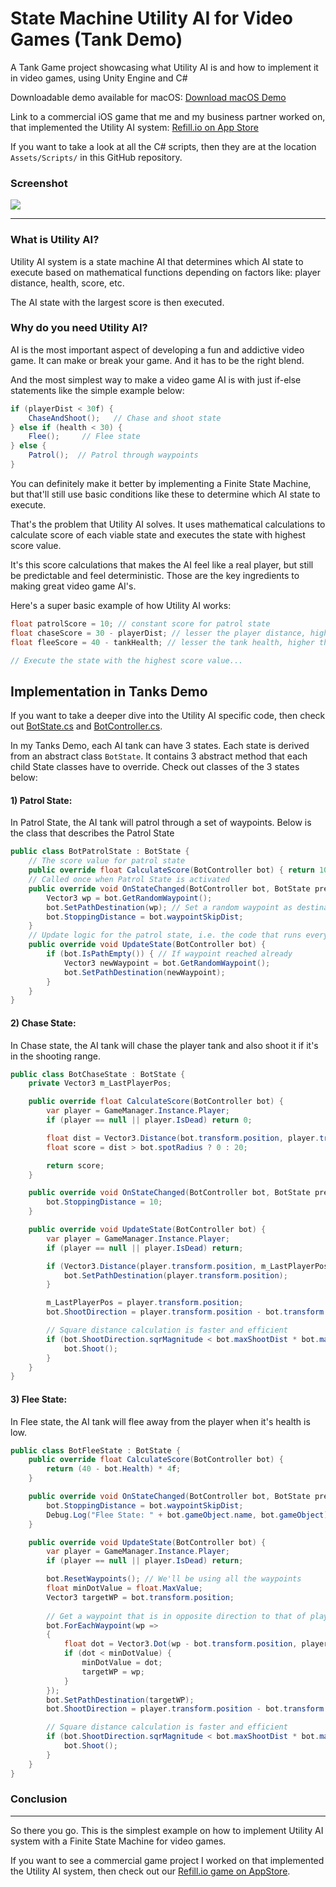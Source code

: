 # State Machine Utility AI for Video Games (Tank Demo)

A Tank Game project showcasing what Utility AI is and how to implement it in video games, using Unity Engine and C#

Downloadable demo available for macOS: [Download macOS Demo](https://github.com/neelmewada/Utility-AI-for-video-games/releases)

Link to a commercial iOS game that me and my business partner worked on, that implemented the Utility AI system: [Refill.io on App Store](https://apps.apple.com/us/app/refill-io/id1447779661)

If you want to take a look at all the C# scripts, then they are at the location ```Assets/Scripts/``` in this GitHub repository.

### Screenshot

![](https://i.ibb.co/MCPQWRv/Screenshot-2021-03-14-at-2-27-48-PM.png)

------

### What is Utility AI?

Utility AI system is a state machine AI that determines which AI state to execute based on mathematical functions depending on factors like: player distance, health, score, etc.

The AI state with the largest score is then executed.

### Why do you need Utility AI?

AI is the most important aspect of developing a fun and addictive video game. It can make or break your game. And it has to be the right blend.

And the most simplest way to make a video game AI is with just if-else statements like the simple example below:

```C#
if (playerDist < 30f) {
	ChaseAndShoot();   // Chase and shoot state
} else if (health < 30) {
	Flee();     // Flee state
} else {
	Patrol();  // Patrol through waypoints
}
```

You can definitely make it better by implementing a Finite State Machine, but that'll still use basic conditions like these to determine which AI state to execute.

That's the problem that Utility AI solves. It uses mathematical calculations to calculate score of each viable state and executes the state with highest score value.

It's this score calculations that makes the AI feel like a real player, but still be predictable and feel deterministic. Those are the key ingredients to making great video game AI's.

Here's a super basic example of how Utility AI works:

```C#
float patrolScore = 10; // constant score for patrol state
float chaseScore = 30 - playerDist; // lesser the player distance, higher the chase score
float fleeScore = 40 - tankHealth; // lesser the tank health, higher the flee score

// Execute the state with the highest score value...
```

## Implementation in Tanks Demo

If you want to take a deeper dive into the Utility AI specific code, then check out [BotState.cs](https://github.com/neelmewada/Utility-AI-for-video-games/blob/master/Assets/Scripts/AI/BotState.cs) and [BotController.cs](https://github.com/neelmewada/Utility-AI-for-video-games/blob/master/Assets/Scripts/AI/BotController.cs).

In my Tanks Demo, each AI tank can have 3 states. Each state is derived from an abstract class ```BotState```. It contains 3 abstract method that each child State classes have to override. Check out classes of the 3 states below:

#### 1) Patrol State:
In Patrol State, the AI tank will patrol through a set of waypoints. Below is the class that describes the Patrol State

```C#
public class BotPatrolState : BotState {
	// The score value for patrol state
    public override float CalculateScore(BotController bot) { return 10; }
	// Called once when Patrol State is activated
    public override void OnStateChanged(BotController bot, BotState previousState) {
        Vector3 wp = bot.GetRandomWaypoint();
        bot.SetPathDestination(wp); // Set a random waypoint as destination
        bot.StoppingDistance = bot.waypointSkipDist;
    }
	// Update logic for the patrol state, i.e. the code that runs every frame
    public override void UpdateState(BotController bot) {
        if (bot.IsPathEmpty()) { // If waypoint reached already
            Vector3 newWaypoint = bot.GetRandomWaypoint();
            bot.SetPathDestination(newWaypoint);
        }
    }
}
```

#### 2) Chase State:
In Chase state, the AI tank will chase the player tank and also shoot it if it's in the shooting range.

```C#
public class BotChaseState : BotState {
    private Vector3 m_LastPlayerPos;

    public override float CalculateScore(BotController bot) {
        var player = GameManager.Instance.Player;
        if (player == null || player.IsDead) return 0;

        float dist = Vector3.Distance(bot.transform.position, player.transform.position);
        float score = dist > bot.spotRadius ? 0 : 20;

        return score;
    }

    public override void OnStateChanged(BotController bot, BotState previousState) {
        bot.StoppingDistance = 10;
    }

    public override void UpdateState(BotController bot) {
        var player = GameManager.Instance.Player;
        if (player == null || player.IsDead) return;

        if (Vector3.Distance(player.transform.position, m_LastPlayerPos) > 5f) {
            bot.SetPathDestination(player.transform.position);
        }

        m_LastPlayerPos = player.transform.position;
        bot.ShootDirection = player.transform.position - bot.transform.position;

        // Square distance calculation is faster and efficient
        if (bot.ShootDirection.sqrMagnitude < bot.maxShootDist * bot.maxShootDist) {
            bot.Shoot();
        }
    }
}
```

#### 3) Flee State:
In Flee state, the AI tank will flee away from the player when it's health is low.

```C#
public class BotFleeState : BotState {
    public override float CalculateScore(BotController bot) {
        return (40 - bot.Health) * 4f;
    }

    public override void OnStateChanged(BotController bot, BotState previousState) {
        bot.StoppingDistance = bot.waypointSkipDist;
        Debug.Log("Flee State: " + bot.gameObject.name, bot.gameObject);
    }

    public override void UpdateState(BotController bot) {
        var player = GameManager.Instance.Player;
        if (player == null || player.IsDead) return;

        bot.ResetWaypoints(); // We'll be using all the waypoints
        float minDotValue = float.MaxValue;
        Vector3 targetWP = bot.transform.position;
		
		// Get a waypoint that is in opposite direction to that of player
        bot.ForEachWaypoint(wp =>
        {
            float dot = Vector3.Dot(wp - bot.transform.position, player.transform.position - bot.transform.position);
            if (dot < minDotValue) {
                minDotValue = dot;
                targetWP = wp;
            }
        });
        bot.SetPathDestination(targetWP);
        bot.ShootDirection = player.transform.position - bot.transform.position;

        // Square distance calculation is faster and efficient
        if (bot.ShootDirection.sqrMagnitude < bot.maxShootDist * bot.maxShootDist) {
            bot.Shoot();
        }
    }
}
```


### Conclusion
------

So there you go. This is the simplest example on how to implement Utility AI system with a Finite State Machine for video games.

If you want to see a commercial game project I worked on that implemented the Utility AI system, then check out our [Refill.io game on AppStore](https://apps.apple.com/us/app/refill-io/id1447779661).


